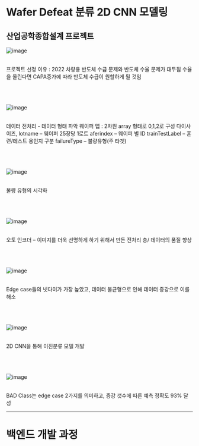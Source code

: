 # Wafer Defeat 분류 2D CNN 모델링
## 산업공학종합설계 프로젝트

![image](https://user-images.githubusercontent.com/88662101/230546089-14fb8793-fd27-4062-946f-8daa17417dc7.png)

<br>
프로젝트 선정 이유 : 2022 차량용 반도체 수급 문제와 반도체 수율 문제가 대두됨
수율을 올린다면 CAPA증가에 따라 반도체 수급이 원할하게 될 것임

<br>
<br>
<br>
<br>

![image](https://user-images.githubusercontent.com/88662101/230546209-e4bd8ec1-372e-4b14-8022-aedd208b0054.png)

<br>
데이터 전처리 - 데이터 형태 파악
웨이퍼 맵 : 2차원 array 형태로 0,1,2로 구성
다이사이즈, lotname – 웨이퍼 25장당 1로트
aferindex – 웨이퍼 별 ID
trainTestLabel – 훈련/테스트 용인지 구분
failureType – 불량유형(주 타겟)

<br>
<br>
<br>
<br>

![image](https://user-images.githubusercontent.com/88662101/230546607-54f0e346-3c60-4ee0-9c86-849d0f2ac407.png)

<br>
불량 유형의 시각화

<br>
<br>
<br>
<br>

![image](https://user-images.githubusercontent.com/88662101/230546662-2b095698-bd47-47bc-afe3-f5549ce4744d.png)

<br>
오토 인코더 – 이미지를 더욱 선명하게 하기 위해서 만든 전처리 층/ 데이터의 품질 향상

<br>
<br>
<br>
<br>

![image](https://user-images.githubusercontent.com/88662101/230546810-d1ca473c-0b95-45ae-9d58-e6d6e8bfc8d7.png)

<br>
Edge case들의 넷다이가 가장 높았고, 데이터 불균형으로 인해 데이터 증강으로 이를 해소

<br>
<br>
<br>
<br>

![image](https://user-images.githubusercontent.com/88662101/230546952-5b856980-e163-48dd-9d24-4e2ff84f3fa0.png)

<br>
2D CNN을 통해 이진분류 모델 개발

<br>
<br>
<br>
<br>

![image](https://user-images.githubusercontent.com/88662101/230547003-5f732b84-daf1-4c3b-b7d5-967729ca8a61.png)

<br>
BAD Class는 edge case 2가지를 의미하고, 증강 갯수에 따른 예측 정확도 93% 달성


-----

# 백엔드 개발 과정



